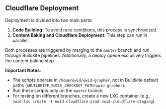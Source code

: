 ## Cloudflare Deployment

Deployment is divided into two main parts:

1. **Code Building**: To avoid race conditions, this process is synchronized.
2. **Content Baking and Cloudflare Deployment**: This step can run in parallel.

Both processes are triggered by merging to the `master` branch and run through Buildkite pipelines. Additionally, a deploy queue exclusively triggers the content baking step.

**Important Notes**:

- The scripts operate in `/home/owid/owid-grapher`, not in Buildkite default paths (`$BUILDKITE_BUILD_CHECKOUT_PATH/owid-grapher`).
- Run these scripts only on the `master` branch.
- For testing on different branches, create a new LXC container (e.g., `owid-lxc create -t owid-cloudflare-prod owid-cloudflare-staging`).
